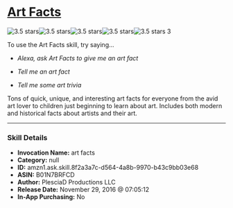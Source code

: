 # [Art Facts](http://alexa.amazon.com/#skills/amzn1.ask.skill.8f2a3a7c-d564-4a8b-9970-b43c9bb03e68)
![3.5 stars](../../images/ic_star_black_18dp_1x.png)![3.5 stars](../../images/ic_star_black_18dp_1x.png)![3.5 stars](../../images/ic_star_black_18dp_1x.png)![3.5 stars](../../images/ic_star_half_black_18dp_1x.png)![3.5 stars](../../images/ic_star_border_black_18dp_1x.png) 3

To use the Art Facts skill, try saying...

* *Alexa, ask Art Facts to give me an art fact*

* *Tell me an art fact*

* *Tell me some art trivia*

Tons of quick, unique, and interesting art facts for everyone from the avid art lover to children just beginning to learn about art.  Includes both modern and historical facts about artists and their art.

***

### Skill Details

* **Invocation Name:** art facts
* **Category:** null
* **ID:** amzn1.ask.skill.8f2a3a7c-d564-4a8b-9970-b43c9bb03e68
* **ASIN:** B01N7BRFCD
* **Author:** PlesciaD Productions LLC
* **Release Date:** November 29, 2016 @ 07:05:12
* **In-App Purchasing:** No
